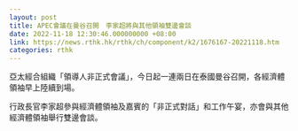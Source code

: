```yaml
---
layout: post
title: APEC會議在曼谷召開　李家超將與其他領袖雙邊會談
date: 2022-11-18 12:30:46.000000000 +08:00
link: https://news.rthk.hk/rthk/ch/component/k2/1676167-20221118.htm
categories: rthk
---
```


亞太經合組織「領導人非正式會議」，今日起一連兩日在泰國曼谷召開，各經濟體領袖早上陸續到場。

行政長官李家超參與經濟體領袖及嘉賓的「非正式對話」和工作午宴，亦會與其他經濟體領袖舉行雙邊會談。
